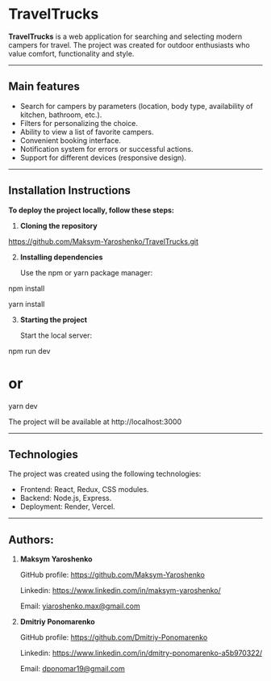 # TravelTrucks

**TravelTrucks** is a web application for searching and selecting modern campers for travel. The project was created for outdoor enthusiasts who value comfort, functionality and style.

---

## Main features

- Search for campers by parameters (location, body type, availability of kitchen, bathroom, etc.).
- Filters for personalizing the choice.
- Ability to view a list of favorite campers.
- Convenient booking interface.
- Notification system for errors or successful actions.
- Support for different devices (responsive design).

---

## Installation Instructions

**To deploy the project locally, follow these steps:**

1. **Cloning the repository**

https://github.com/Maksym-Yaroshenko/TravelTrucks.git

2. **Installing dependencies**

   Use the npm or yarn package manager:

npm install

yarn install

3. **Starting the project**

   Start the local server:

npm run dev

# or

yarn dev

The project will be available at http://localhost:3000

---

## Technologies

The project was created using the following technologies:

- Frontend: React, Redux, CSS modules.
- Backend: Node.js, Express.
- Deployment: Render, Vercel.

---

## Authors:

1. **Maksym Yaroshenko**

   GitHub profile: https://github.com/Maksym-Yaroshenko

   Linkedin: https://www.linkedin.com/in/maksym-yaroshenko/

   Email: yiaroshenko.max@gmail.com

2. **Dmitriy Ponomarenko**

   GitHub profile: https://github.com/Dmitriy-Ponomarenko

   Linkedin: https://www.linkedin.com/in/dmitry-ponomarenko-a5b970322/

   Email: dponomar19@gmail.com
